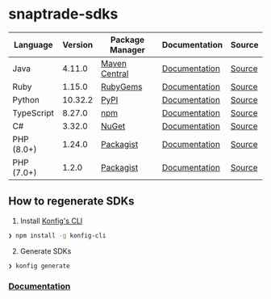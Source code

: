 # snaptrade-sdks

|Language|Version|Package Manager|Documentation|Source|
|-|-|-|-|-|
|Java|4.11.0|[Maven Central](https://central.sonatype.com/artifact/com.konfigthis/snaptrade-java-sdk/4.11.0)|[Documentation](https://github.com/passiv/snaptrade-sdks/tree/master/sdks/java/README.md)|[Source](https://github.com/passiv/snaptrade-sdks/tree/master/sdks/java)|
|Ruby|1.15.0|[RubyGems](https://rubygems.org/gems/snaptrade/versions/1.15.0)|[Documentation](https://github.com/passiv/snaptrade-sdks/tree/master/sdks/ruby/README.md)|[Source](https://github.com/passiv/snaptrade-sdks/tree/master/sdks/ruby)|
|Python|10.32.2|[PyPI](https://pypi.org/project/snaptrade-python-sdk/10.32.2)|[Documentation](https://github.com/passiv/snaptrade-sdks/tree/master/sdks/python/README.md)|[Source](https://github.com/passiv/snaptrade-sdks/tree/master/sdks/python)|
|TypeScript|8.27.0|[npm](https://www.npmjs.com/package/snaptrade-typescript-sdk/v/8.27.0)|[Documentation](https://github.com/passiv/snaptrade-sdks/tree/master/sdks/typescript/README.md)|[Source](https://github.com/passiv/snaptrade-sdks/tree/master/sdks/typescript)|
|C#|3.32.0|[NuGet](https://nuget.org/packages/SnapTrade.Net/3.32.0)|[Documentation](https://github.com/passiv/snaptrade-sdks/tree/master/sdks/csharp/README.md)|[Source](https://github.com/passiv/snaptrade-sdks/tree/master/sdks/csharp)|
|PHP (8.0+)|1.24.0|[Packagist](https://packagist.org/packages/konfig/snaptrade-php-sdk#1.24.0)|[Documentation](https://github.com/passiv/snaptrade-php-sdk/blob/master/README.md)|[Source](https://github.com/passiv/snaptrade-php-sdk)|
|PHP (7.0+)|1.2.0|[Packagist](https://packagist.org/packages/konfig/snaptrade-php-7-sdk#1.2.0)|[Documentation](https://github.com/passiv/snaptrade-php-7-sdk/blob/master/README.md)|[Source](https://github.com/passiv/snaptrade-php-7-sdk)|


## How to regenerate SDKs

1. Install [Konfig's CLI](https://www.npmjs.com/package/konfig-cli)

```bash
❯ npm install -g konfig-cli
```

2. Generate SDKs
```bash
❯ konfig generate
```

### [Documentation](https://konfigthis.com/docs)

